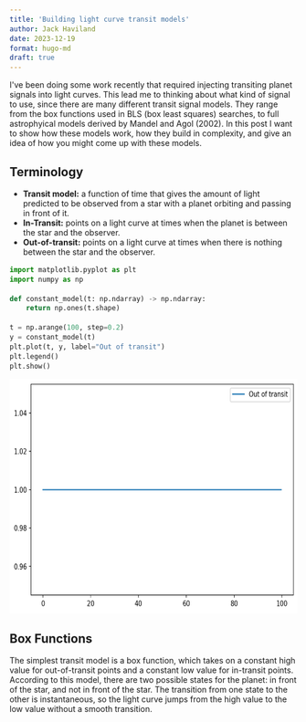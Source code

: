 ```yaml
---
title: 'Building light curve transit models'
author: Jack Haviland
date: 2023-12-19
format: hugo-md
draft: true
---
```


I've been doing some work recently that required injecting transiting planet signals into light curves. This lead me to thinking about what kind of signal to use, since there are many different transit signal models. They range from the box functions used in BLS (box least squares) searches, to full astrophyical models derived by Mandel and Agol (2002). In this post I want to show how these models work, how they build in complexity, and give an idea of how you might come up with these models.

## Terminology

-   **Transit model:** a function of time that gives the amount of light predicted to be observed from a star with a planet orbiting and passing in front of it.
-   **In-Transit:** points on a light curve at times when the planet is between the star and the observer.
-   **Out-of-transit:** points on a light curve at times when there is nothing between the star and the observer.

``` python
import matplotlib.pyplot as plt
import numpy as np

def constant_model(t: np.ndarray) -> np.ndarray:
    return np.ones(t.shape)

t = np.arange(100, step=0.2)
y = constant_model(t)
plt.plot(t, y, label="Out of transit")
plt.legend()
plt.show()
```

<img src="index_files/figure-markdown_strict/fig-terms-output-1.png" id="fig-terms" width="653" height="411" alt="Figure 1: Transit model" />

## Box Functions

The simplest transit model is a box function, which takes on a constant high value for out-of-transit points and a constant low value for in-transit points. According to this model, there are two possible states for the planet: in front of the star, and not in front of the star. The transition from one state to the other is instantaneous, so the light curve jumps from the high value to the low value without a smooth transition.

